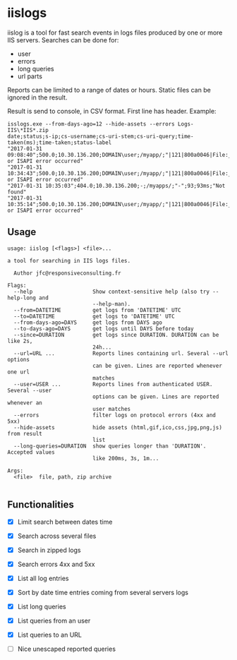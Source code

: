 # iislogs

iislog is a tool for fast search events in logs files produced by one or more IIS servers. Searches can be done for:
* user
* errors
* long queries
* url parts

Reports can be limited to a range of dates or hours. 
Static files can be ignored in the result.

Result is send to console, in CSV format. First line has header.
Example:

```
isslogs.exe --from-days-ago=12 --hide-assets --errors Logs-IIS\*IIS*.zip
date;status;s-ip;cs-username;cs-uri-stem;cs-uri-query;time-taken(ms);time-taken;status-label
"2017-01-31 09:08:40";500.0;10.30.136.200;DOMAIN\user;/myapp/;"|121|800a0046|File:___Permission_denied__Error_opening_log_file_C:\Windows\TEMP\API.Log";2246;2.246s;"Module or ISAPI error occurred"
"2017-01-31 10:34:43";500.0;10.30.136.200;DOMAIN\user;/myapp/;"|121|800a0046|File:___Permission_denied__Error_opening_log_file_C:\Windows\TEMP\API.Log";1216;1.216s;"Module or ISAPI error occurred"
"2017-01-31 10:35:03";404.0;10.30.136.200;-;/myapps/;"-";93;93ms;"Not found"
"2017-01-31 10:35:14";500.0;10.30.136.200;DOMAIN\user;/myapp/;"|121|800a0046|File:___Permission_denied__Error_opening_log_file_C:\Windows\TEMP\API.Log";889;889ms;"Module or ISAPI error occurred"
```

## Usage
```
usage: iislog [<flags>] <file>...

a tool for searching in IIS logs files.

  Author jfc@responsiveconsulting.fr

Flags:
  --help                   Show context-sensitive help (also try --help-long and
                           --help-man).
  --from=DATETIME          get logs from 'DATETIME' UTC
  --to=DATETIME            get logs to 'DATETIME' UTC
  --from-days-ago=DAYS     get logs from DAYS ago
  --to-days-ago=DAYS       get logs until DAYS before today
  --since=DURATION         get logs since DURATION. DURATION can be like 2s,
                           24h...
  --url=URL ...            Reports lines containing url. Several --url options
                           can be given. Lines are reported whenever one url
                           matches
  --user=USER ...          Reports lines from authenticated USER. Several --user
                           options can be given. Lines are reported whenever an
                           user matches
  --errors                 filter logs on protocol errors (4xx and 5xx)
  --hide-assets            hide assets (html,gif,ico,css,jpg,png,js) from result
                           list
  --long-queries=DURATION  show queries longer than 'DURATION'. Accepted values
                           like 200ms, 3s, 1m...

Args:
  <file>  file, path, zip archive


```


## Functionalities
- [X] Limit search between dates time
- [X] Search across several files
- [X] Search in zipped logs
- [X] Search errors 4xx and 5xx
- [X] List all log entries
- [X] Sort by date time entries coming from several servers logs
- [X] List long queries
- [X] List queries from an user
- [X] List queries to an URL
- [ ] Nice unescaped reported queries



